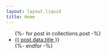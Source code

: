 ```yaml
---
layout: layout.liquid
title: Home
---
```


<ul class="posts-list">
{%- for post in collections.post -%}
    <li>
        <div class="divider"></div>
        <a href="{{ post.url }}">
            <span class="post-title">{{ post.data.title }}</span>
            <!-- {% if post.data.date %}
                <span class="post-date">{{ post.data.date }}</span>
            {% endif %} -->
        </a>
    </li>
{%- endfor -%}
</ul>
